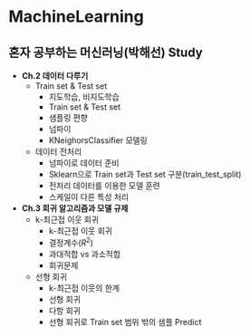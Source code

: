 # MachineLearning
## **혼자 공부하는 머신러닝**(박해선) Study

* **Ch.2 데이터 다루기**
  * Train set & Test set
    *   지도학습, 비지도학습
    *   Train set & Test set
    *   샘플링 편향
    *   넘파이
    *   KNeighorsClassifier 모델링
  * 데이터 전처리
    * 넘파이로 데이터 준비
    * Sklearn으로 Train set과 Test set 구분(train_test_split)
    * 전처리 데이터를 이용한 모델 훈련
    * 스케일이 다른 특성 처리
* **Ch.3 회귀 알고리즘과 모델 규제**
  * k-최근접 이웃 회귀
    * k-최근접 이웃 회귀
    * 결정계수($R^2$)
    * 과대적합 vs 과소적합
    * 회귀문제
  * 선형 회귀
    * k-최근접 이웃의 한계
    * 선형 회귀
    * 다항 회귀
    * 선형 회귀로 Train set 범위 밖의 샘플 Predict
